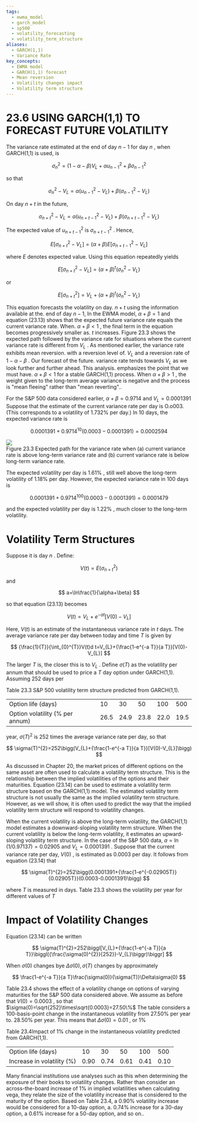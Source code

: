 ```yaml
---
tags:
  - ewma_model
  - garch_model
  - sp500
  - volatility_forecasting
  - volatility_term_structure
aliases:
  - GARCH(1,1)
  - Variance Rate
key_concepts:
  - EWMA model
  - GARCH(1,1) forecast
  - Mean reversion
  - Volatility changes impact
  - Volatility term structure
---
```


# 23.6 USING GARCH(1,1) TO FORECAST FUTURE VOLATILITY  

The variance rate estimated at the end of day $n-1$ for day $n$ , when GARCH(1,1) is used, is  

$$
\sigma_{n}^{2}=(1-\alpha-\beta)V_{L}+\alpha u_{n-1}^{2}+\beta\sigma_{n-1}^{2}
$$  

so that  

$$
\sigma_{n}^{2}-V_{L}=\alpha(u_{n-1}^{2}-V_{L})+\beta(\sigma_{n-1}^{2}-V_{L})
$$  

On day $n+t$ in the future,  

$$
\sigma_{n+t}^{2}-V_{L}=\alpha(u_{n+t-1}^{2}-V_{L})+\beta(\sigma_{n+t-1}^{2}-V_{L})
$$  

The expected value of $u_{n+t-1}^{2}$ is $\sigma_{n+t-1}^{2}$ . Hence,  

$$
E[\sigma_{n+t}^{2}-V_{L}]=(\alpha+\beta)E[\sigma_{n+t-1}^{2}-V_{L}]
$$  

where $E$ denotes expected value. Using this equation repeatedly yields  

$$
E[\sigma_{n+t}^{2}-V_{L}]=(\alpha+\beta)^{t}(\sigma_{n}^{2}-V_{L})
$$  

or  

$$
E[\sigma_{n+t}^{2}]=V_{L}+(\alpha+\beta)^{t}(\sigma_{n}^{2}-V_{L})
$$  

This equation forecasts the volatility on day. $n+t$ using the information available at the. end of day $n-1,$ In the EWMA model, $\alpha+\beta=1$ and equation (23.13) shows that the expected future variance rate equals the current variance rate. When. $\alpha+\beta<1$ , the final term in the equation becomes progressively smaller as. $t$ increases. Figure 23.3 shows the expected path followed by the variance rate for situations where the current variance rate is different from $V_{L}$ . As mentioned earlier, the variance rate exhibits mean reversion. with a reversion level of. $V_{L}$ and a reversion rate of $1-\alpha-\beta$ . Our forecast of the future. variance rate tends towards $V_{L}$ as we look further and further ahead. This analysis. emphasizes the point that we must have. $\alpha+\beta<1$ for a stable GARCH(1,1) process. When $\alpha+\beta>1$ , the weight given to the long-term average variance is negative and the process is "mean fleeing" rather than "mean reverting"..  

For the S&P 500 data considered earlier, $\alpha+\beta=0.9714$ and $V_{L}=0.0001391$ Suppose that the estimate of the current variance rate per day is O.o003. (This corresponds to a volatility of $1.732\%$ per day.) In 10 days, the expected variance rate is  

$$
0.0001391+0.9714^{10}(0.0003-0.0001391)=0.0002594
$$  

![](dc645dc8f9e1545fdc6fffaaed47c0f8d5c6c8d9b1fb240387e6c03834364387.jpg)  
Figure 23.3 Expected path for the variance rate when (a) current variance rate is above long-term variance rate and (b) current variance rate is below long-term variance rate.  

The expected volatility per day is $1.61\%$ , still well above the long-term volatility of $1.18\%$ per day. However, the expected variance rate in 100 days is  

$$
0.0001391+0.9714^{100}(0.0003-0.0001391)=0.0001479
$$  

and the expected volatility per day is $1.22\%$ , much closer to the long-term volatility.  

# Volatility Term Structures  

Suppose it is day $n$ . Define:  

$$
V(t)=E(\sigma_{n+t}^{2})
$$  

and  

$$
a=\ln\frac{1}{\alpha+\beta}
$$  

so that equation (23.13) becomes  

$$
V(t)=V_{L}+e^{-a t}[V(0)-V_{L}]
$$  

Here, $V(t)$ is an estimate of the instantaneous variance rate in $t$ days. The average variance rate per day between today and time $T$ is given by  

$$
{\frac{1}{T}}{\int_{0}^{T}}V(t)d t=V_{L}+{\frac{1-e^{-a T}}{a T}}[V(0)-V_{L}]
$$  

The larger $T$ is, the closer this is to $V_{L}$ . Define $\sigma(T)$ as the volatility per annum that should be used to price a $T$ day option under GARCH(1,1). Assuming 252 days per  

Table 23.3 S&P 500 volatility term structure predicted from GARCH(1,1).   


<html><body><table><tr><td>Option life (days)</td><td>10</td><td>30</td><td>50</td><td>100</td><td>500</td></tr><tr><td>Option volatility (% per annum)</td><td>26.5</td><td>24.9</td><td>23.8</td><td>22.0</td><td>19.5</td></tr></table></body></html>  

year, $\sigma(T)^{2}$ is 252 times the average variance rate per day, so that  

$$
\sigma(T)^{2}=252\bigg(V_{L}+{\frac{1-e^{-a T}}{a T}}[V(0)-V_{L}]\bigg)
$$  

As discussed in Chapter 20, the market prices of different options on the same asset are often used to calculate a volatility term structure. This is the relationship between the implied volatilities of the options and their maturities. Equation (23.14) can be used to estimate a volatility term structure based on the GARCH(1,1) model. The estimated volatility term structure is not usually the same as the implied volatility term structure. However, as we will show, it is often used to predict the way that the implied volatility term structure will respond to volatility changes.  

When the current volatility is above the long-term volatility, the GARCH(1,1) model estimates a downward-sloping volatility term structure. When the current volatility is below the long-term volatility, it estimates an upward-sloping volatility term structure. In the case of the S&P 500 data, $a=\ln(1/0.97137)=0.02905$ and $V_{L}=0.0001391$ . Suppose that the current variance rate per day, $V(0)$ , is estimated as 0.0003 per day. It follows from equation (23.14) that  

$$
\sigma(T)^{2}=252\bigg(0.0001391+{\frac{1-e^{-0.02905T}}{0.02905T}}(0.0003-0.0001391)\bigg)
$$  

where $T$ is measured in days. Table 23.3 shows the volatility per year for different values of $T$  

# Impact of Volatility Changes  

Equation (23.14) can be written  

$$
\sigma(T)^{2}=252\biggl[V_{L}+{\frac{1-e^{-a T}}{a T}}\biggl({\frac{\sigma(0)^{2}}{252}}-V_{L}\biggr)\biggr]
$$  

When $\sigma(0)$ changes bye $\Delta\sigma(0),\sigma(T)$ changes by approximately  

$$
\frac{1-e^{-a T}}{a T}\frac{\sigma(0)}{\sigma(T)}\Delta\sigma(0)
$$  

Table 23.4 shows the effect of a volatility change on options of varying maturities for the S&P 500 data considered above. We assume as before that $V(0)=0.0003$ , so that $\sigma(0)=\sqrt{252}\times\sqrt{0.0003}=27.50\%$ The table considers a 100-basis-point change in the instantaneous volatility from $27.50\%$ per year to. $28.50\%$ per year. This means that $\Delta\sigma(0)=0.01$ , or $1\%$  

Table 23.4Impact of $1\%$ change in the instantaneous volatility predicted from GARCH(1,1).   


<html><body><table><tr><td>Option life (days)</td><td>10</td><td>30</td><td>50</td><td>100</td><td>500</td></tr><tr><td>Increase in volatility (%)</td><td>0.90</td><td>0.74</td><td>0.61</td><td>0.41</td><td>0.10</td></tr></table></body></html>  

Many financial institutions use analyses such as this when determining the exposure of their books to volatility changes. Rather than consider an across-the-board increase of $1\%$ in implied volatilities when calculating vega, they relate the size of the volatility increase that is considered to the maturity of the option. Based on Table 23.4, a $0.90\%$ volatility increase would be considered for a 10-day option, a. $0.74\%$ increase for a 30-day option, a $0.61\%$ increase for a 50-day option, and so on..  
